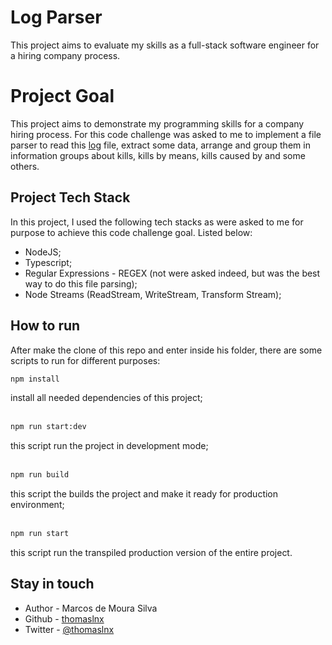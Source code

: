 # Log Parser

This project aims to evaluate my skills as a full-stack software engineer for a hiring company process.

# Project Goal

This project aims to demonstrate my programming skills for a company hiring process. For this code challenge was asked to me to implement a file parser to read this [log](https://gist.github.com/cloudwalk-tests/be1b636e58abff14088c8b5309f575d8) file, extract some data, arrange and group them in information groups about kills, kills by means, kills caused by <world> and some others.


## Project Tech Stack

In this project, I used the following tech stacks as were asked to me for purpose to achieve this code challenge goal. Listed below:

- NodeJS;
- Typescript;
- Regular Expressions - REGEX (not were asked indeed, but was the best way to do this file parsing);
- Node Streams (ReadStream, WriteStream, Transform Stream);

## How to run

After make the clone of this repo and enter inside his folder, there are some scripts to run for different purposes: <br>
```sh
npm install
```
install all needed dependencies of this project;
<br> <br>

```sh
npm run start:dev
```
this script run the project in development mode;
<br> <br>

```sh
npm run build
```
this script the builds the project and make it ready for production environment;
<br> <br>

```sh
npm run start
```
this script run the transpiled production version of the entire project.

## Stay in touch

- Author - Marcos de Moura Silva
- Github - [thomaslnx](https://github.com/thomaslnx)
- Twitter - [@thomaslnx](https://twitter.com/thomaslnx)
